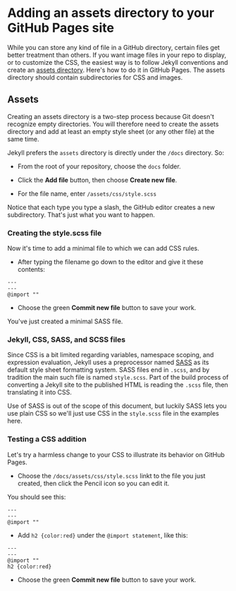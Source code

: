 # Adding an assets directory to your GitHub Pages site

While you can store any kind of file in a GitHub directory, certain files get better treatment than others.
If you want image files in your repo to display, or to customize the CSS, the easiest way is to follow 
Jekyll conventions and create an [assets directory](https://jekyllrb.com/docs/step-by-step/07-assets/).
Here's how to do it in GitHub Pages. The assets directory should contain subdirectories for CSS and images.

## Assets

Creating an assets directory is a two-step process because Git doesn't recognize empty directories.
You will therefore need to create the assets directory and add at least an empty style sheet (or any other file)
at the same time.

Jekyll prefers the `assets` directory  is directly under the `/docs` directory. So:

* From the root of your repository, choose the `docs` folder.

* Click the **Add file** button, then choose **Create new file**.

* For the file name, enter `/assets/css/style.scss`

Notice that each type you type a slash, the GitHub editor creates a new subdirectory. That's 
just what you want to happen.

### Creating the style.scss file

Now it's time to add a minimal file to which we can add CSS rules.

* After typing the filename go down to the editor and give it these contents:

```
---
---
@import ""
```

* Choose the green **Commit new file** button to save your work.

You've just created a minimal SASS file.

### Jekyll, CSS, SASS, and SCSS files

Since CSS is a bit limited regarding variables, namespace scoping, and expression evaluation, Jekyll uses
a preprocessor named [SASS](https://sass-lang.com/guide) as its default style sheet formatting system.
SASS files end in `.scss`, and by tradition the main such file is named `style.scss`. Part of the build
process of converting a Jekyll site to the published HTML is reading the `.scss` file, then translating it into CSS. 

Use of SASS is out of the scope of this document, but luckily SASS lets you use plain CSS so we'll just
use CSS in the `style.scss` file in the examples here.

### Testing a CSS addition

Let's try a harmless change to your CSS to illustrate its behavior on GitHub Pages.

* Choose the `/docs/assets/css/style.scss` linkt to the file you just created, then click the Pencil icon so you can edit it.

You should see this:

```
---
---
@import ""
```

* Add `h2 {color:red}` under the `@import statement`, like this:

```
---
---
@import ""
h2 {color:red}
```
* Choose the green **Commit new file** button to save your work.




